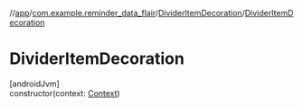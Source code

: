 //[app](../../../index.md)/[com.example.reminder_data_flair](../index.md)/[DividerItemDecoration](index.md)/[DividerItemDecoration](-divider-item-decoration.md)

# DividerItemDecoration

[androidJvm]\
constructor(context: [Context](https://developer.android.com/reference/kotlin/android/content/Context.html))
